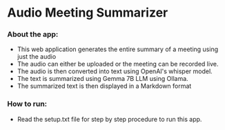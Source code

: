 # Audio Meeting Summarizer
### About the app:
- This web application generates the entire summary of a meeting using just the audio
- The audio can either be uploaded or the meeting can be recorded live.
- The audio is then converted into text using OpenAI's whisper model.
- The text is summarized using Gemma 7B LLM using Ollama.
- The summarized text is then displayed in a Markdown format 
### How to run:
- Read the setup.txt file for step by step procedure to run this app.
